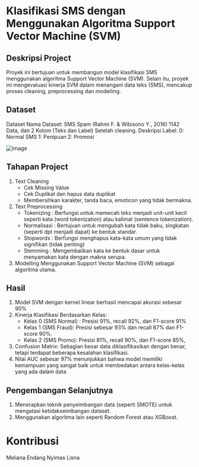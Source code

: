 # Klasifikasi SMS dengan Menggunakan Algoritma Support Vector Machine (SVM)
## Deskripsi Project
Proyek ini bertujuan untuk membangun model klasifikasi SMS menggunakan algoritma Support Vector Machine (SVM).
Selain itu, proyek ini mengevaluasi kinerja SVM dalam menangani data teks (SMS), mencakup proses cleaning, preprocessing dan modelling.

## Dataset 
Dataset
Nama Dataset: SMS Spam (Rahmi F. & Wibisono Y., 2016)
1142 Data, dan 2 Kolom (Teks dan Label) Setelah cleaning.
Deskripsi Label:
0: Normal SMS
1: Penipuan
2: Promosi


![image](https://github.com/user-attachments/assets/0ca7f5fb-0d7c-4462-9abe-603796d73fe4)

## Tahapan Project
1. Text Cleaning
   * Cek Missing Value
   * Cek Duplikat dan hapus data duplikat
   * Membersihkan karakter, tanda baca, emoticon  yang tidak bermakna.
2. Text Preprocessing
   * Tokenizing : Berfungsi untuk memecah teks menjadi unit-unit kecil seperti kata (word tokenization) atau kalimat (sentence tokenization).
   * Normalisasi :  Bertujuan untuk mengubah kata tidak baku, singkatan (seperti dpt menjadi dapat) ke bentuk standar.
   * Stopwords :  Berfungsi menghapus kata-kata umum yang tidak signifikan (tidak penting)
   * Stemming : Mengembalikan kata ke bentuk dasar untuk menyamakan kata dengan makna serupa.
3. Modelling
   Menggunakan Support Vector Machine (SVM) sebagai algoritma utama.
## Hasil
1. Model SVM dengan kernel linear berhasil mencapai akurasi sebesar 90%
2. Kinerja Klasifikasi Berdasarkan Kelas:
   * Kelas 0 (SMS Normal) : Presisi 91%, recall 92%, dan F1-score 91%
   * Kelas 1 (SMS Fraud): Presisi sebesar 93% dan recall 87% dan  F1-score 90%.
   *  Kelas 2 (SMS Promo): Presisi 81%, recall 90%, dan F1-score 85%,
3. Confusion Matrix:
   Sebagian besar data diklasifikasikan dengan benar, tetapi terdapat beberapa kesalahan klasifikasi.
4. Nilai AUC sebesar 97% menunjukkan bahwa model memiliki kemampuan yang sangat baik untuk membedakan antara kelas-kelas yang ada dalam data
   
## Pengembangan Selanjutnya
1. Menerapkan teknik penyeimbangan data (seperti SMOTE) untuk mengatasi ketidakseimbangan dataset.
2. Menggunakan algoritma lain seperti Random Forest atau XGBoost.

# Kontribusi
Meliana Endang Nyimas Lisna
